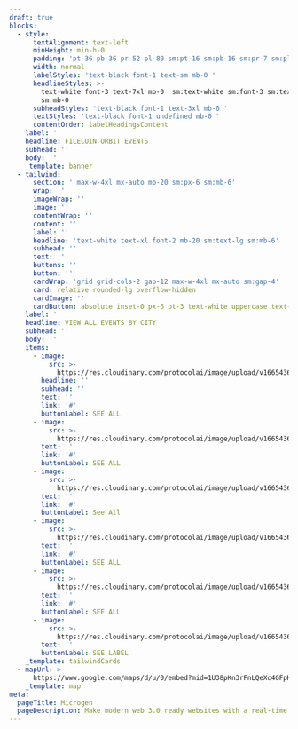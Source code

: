 ```yaml
---
draft: true
blocks:
  - style:
      textAlignment: text-left
      minHeight: min-h-0
      padding: 'pt-36 pb-36 pr-52 pl-80 sm:pt-16 sm:pb-16 sm:pr-7 sm:pl-7'
      width: normal
      labelStyles: 'text-black font-1 text-sm mb-0 '
      headlineStyles: >-
        text-white font-3 text-7xl mb-0  sm:text-white sm:font-3 sm:text-4xl
        sm:mb-0 
      subheadStyles: 'text-black font-1 text-3xl mb-0 '
      textStyles: 'text-black font-1 undefined mb-0 '
      contentOrder: labelHeadingsContent
    label: ''
    headline: FILECOIN ORBIT EVENTS
    subhead: ''
    body: ''
    _template: banner
  - tailwind:
      section: ' max-w-4xl mx-auto mb-20 sm:px-6 sm:mb-6'
      wrap: ''
      imageWrap: ''
      image: ''
      contentWrap: ''
      content: ''
      label: ''
      headline: 'text-white text-xl font-2 mb-20 sm:text-lg sm:mb-6'
      subhead: ''
      text: ''
      buttons: ''
      button: ''
      cardWrap: 'grid grid-cols-2 gap-12 max-w-4xl mx-auto sm:gap-4'
      card: relative rounded-lg overflow-hidden
      cardImage: ''
      cardButton: absolute inset-0 px-6 pt-3 text-white uppercase text-base
    label: ''
    headline: VIEW ALL EVENTS BY CITY
    subhead: ''
    body: ''
    items:
      - image:
          src: >-
            https://res.cloudinary.com/protocolai/image/upload/v1665436073/orbit-community-v2/city-chicago_d2taqu.svg
        headline: ''
        subhead: ''
        text: ''
        link: '#'
        buttonLabel: SEE ALL
      - image:
          src: >-
            https://res.cloudinary.com/protocolai/image/upload/v1665436071/orbit-community-v2/city-miami_xvzu5y.svg
        text: ''
        link: '#'
        buttonLabel: SEE ALL
      - image:
          src: >-
            https://res.cloudinary.com/protocolai/image/upload/v1665436077/orbit-community-v2/city-warri_jmkw8s.svg
        text: ''
        link: '#'
        buttonLabel: See All
      - image:
          src: >-
            https://res.cloudinary.com/protocolai/image/upload/v1665436073/orbit-community-v2/city-lagos_azlzcz.svg
        text: ''
        link: '#'
        buttonLabel: SEE ALL
      - image:
          src: >-
            https://res.cloudinary.com/protocolai/image/upload/v1665436073/orbit-community-v2/city-kampala_df8uvk.svg
        text: ''
        link: '#'
        buttonLabel: SEE ALL
      - image:
          src: >-
            https://res.cloudinary.com/protocolai/image/upload/v1665436076/orbit-community-v2/city-nairobi_gfv48a.svg
        text: ''
        buttonLabel: SEE LABEL
    _template: tailwindCards
  - mapUrl: >-
      https://www.google.com/maps/d/u/0/embed?mid=1U38pKn3rFnLQeXc4GFpHWm-FpDEIs8A&ehbc=2E312F
    _template: map
meta:
  pageTitle: Microgen
  pageDescription: Make modern web 3.0 ready websites with a real-time visual editor.
---
```


